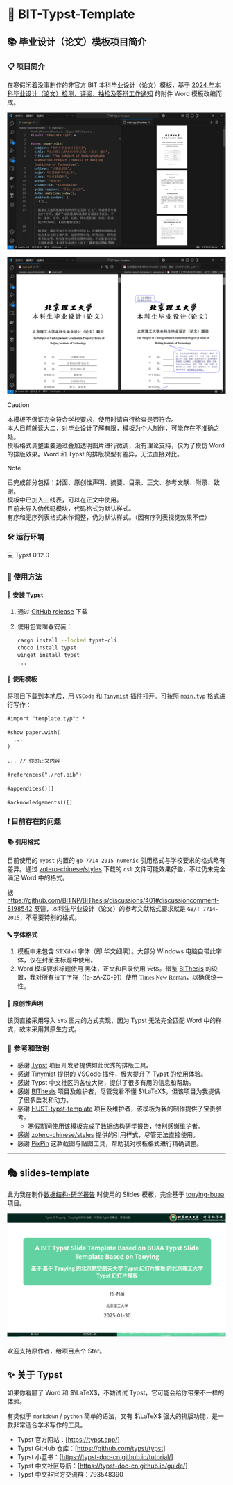 # 📝 BIT-Typst-Template

## 📚 毕业设计（论文）模板项目简介

### 📋 项目简介

在寒假闲着没事制作的非官方 BIT 本科毕业设计（论文）模板，基于 [2024 年本科毕业设计（论文）检测、评阅、抽检及答辩工作通知](https://jwb.bit.edu.cn//tzgg/026420854e704c86a2790948f6dc7034.htm) 的附件 Word 模板改编而成。

![example](docs/assets/example.png)

![contrast](docs/assets/contrast.png)

> [!CAUTION]
> 本模板不保证完全符合学校要求，使用时请自行检查是否符合。 <br>
> 本人目前就读大二，对毕业设计了解有限，模板为个人制作，可能存在不准确之处。 <br>
> 模板格式调整主要通过叠加透明图片进行微调，没有理论支持，仅为了模仿 Word 的排版效果。Word 和 Typst 的排版模型有差异，无法直接对比。

> [!NOTE]
> 已完成部分包括：封面、原创性声明、摘要、目录、正文、参考文献、附录、致谢。 <br>
> 模板中已加入三线表，可以在正文中使用。 <br>
> 目前未导入伪代码模块，代码格式为默认样式。 <br>
> 有序和无序列表格式未作调整，仍为默认样式。（因有序列表视觉效果不佳）

### 🛠️ 运行环境

💻 Typst 0.12.0

### 🚀 使用方法

#### 💾 安装 Typst

1. 通过 [GitHub release](https://github.com/typst/typst/releases) 下载
2. 使用包管理器安装：

   ```sh
   cargo install --locked typst-cli
   choco install typst
   winget install typst
   ...
   ```

#### 📖 使用模板

将项目下载到本地后，用 `VSCode` 和 [`Tinymist`](https://Myriad-Dreamin.github.io/tinymist) 插件打开。可按照 [`main.typ`](https://github.com/Ri-Nai/BIT-Typst-Template/blob/main/master-report-template/main.typ) 格式进行写作：

```typst
#import "template.typ": *

#show paper.with(
  ...
)

... // 你的正文内容

#references("./ref.bib")

#appendices()[]

#acknowledgements()[]
```

### ❗ 目前存在的问题

#### 📚 引用格式

目前使用的 `Typst` 内置的 `gb-7714-2015-numeric` 引用格式与学校要求的格式略有差异。通过 [zotero-chinese/styles](https://github.com/zotero-chinese/styles/blob/main/src/beijing-institute-of-technology/beijing-institute-of-technology.csl) 下载的 `csl` 文件可能效果好些，不过仍未完全满足 Word 中的格式。

据 https://github.com/BITNP/BIThesis/discussions/401#discussioncomment-8198542 反馈，本科生毕业设计（论文）的参考文献格式要求就是 `GB/T 7714-2015`，不需要特别的格式。

#### 🔤 字体格式

1. 模板中未包含 <span style="font-family: STXihei">STXihei</span> 字体（即 <span style="font-family: STXihei">华文细黑</span>）。大部分 Windows 电脑自带此字体，仅在封面主标题中使用。
2. Word 模板要求标题使用 <span style="font-family: 黑体">黑体</span>，正文和目录使用 <span style="font-family: 宋体">宋体</span>。借鉴 [BIThesis](https://bithesis.bitnp.net/) 的设置，我对所有拉丁字符（[a-zA-Z0-9]）使用 <span style="font-family: Times New Roman">Times New Roman</span>，以确保统一性。

#### 📝 原创性声明

该页直接采用导入 `SVG` 图片的方式实现，因为 Typst 无法完全匹配 Word 中的样式，故未采用其原生方式。

### 🙏 参考和致谢

- 感谢 [Typst](https://github.com/typst/typst) 项目开发者提供如此优秀的排版工具。
- 感谢 [Tinymist](https://github.com/Myriad-Dreamin/tinymist) 提供的 VSCode 插件，极大提升了 Typst 的使用体验。
- 感谢 Typst 中文社区的各位大佬，提供了很多有用的信息和帮助。
- 感谢 [BIThesis](https://bithesis.bitnp.net/) 项目及维护者，尽管我看不懂 $\LaTeX$，但该项目为我提供了很多启发和动力。
- 感谢 [HUST-typst-template](https://github.com/werifu/HUST-typst-template/) 项目及维护者，该模板为我的制作提供了宝贵参考。
  - 寒假期间使用该模板完成了数据结构研学报告，特别感谢维护者。
- 感谢 [zotero-chinese/styles](https://github.com/zotero-chinese/styles) 提供的引用样式，尽管无法直接使用。
- 感谢 [PixPin](https://www.pixpin.cn/) 这款截图与贴图工具，帮助我对模板格式进行精确调整。
---

## 🎭 slides-template

此为我在制作[数据结构-研学报告](https://github.com/Ri-Nai/BIT-Lexue-Code/blob/main/Data-Structure/Research-Report/1120231313-%E6%B1%87%E6%8A%A5.typ) 时使用的 Slides 模板，完全基于 [touying-buaa](https://github.com/Coekjan/touying-buaa) 项目。

![example](docs/assets/example-touying.png)

欢迎支持原作者，给项目点个 Star。
## ✨ 关于 Typst

如果你看腻了 Word 和 $\LaTeX$，不妨试试 Typst，它可能会给你带来不一样的体验。

有类似于 `markdown` / `python` 简单的语法，又有 $\LaTeX$ 强大的排版功能，是一款非常适合学术写作的工具。


- Typst 官方网站：[https://typst.app/]
- Typst GitHub 仓库：[https://github.com/typst/typst]
- Typst 小蓝书：[https://typst-doc-cn.github.io/tutorial/]
- Typst 中文社区导航：[https://typst-doc-cn.github.io/guide/]
- Typst 中文非官方交流群：793548390
